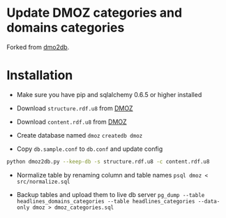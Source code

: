 # Update DMOZ categories and domains categories

Forked from [dmo2db](https://github.com/JoKnopp/dmoz2db).

# Installation

- Make sure you have pip and sqlalchemy 0.6.5 or higher installed

- Download `structure.rdf.u8` from [DMOZ](http://rdf.dmoz.org/rdf/)

- Download `content.rdf.u8` from [DMOZ](http://rdf.dmoz.org/rdf/)

- Create database named `dmoz` `createdb dmoz`

- Copy `db.sample.conf` to `db.conf` and update config

```bash
python dmoz2db.py --keep-db -s structure.rdf.u8 -c content.rdf.u8
```

- Normalize table by renaming column and table names `psql dmoz < src/normalize.sql`

- Backup tables and upload them to live db server
  `pg_dump --table headlines_domains_categories --table headlines_categories --data-only dmoz > dmoz_categories.sql`

